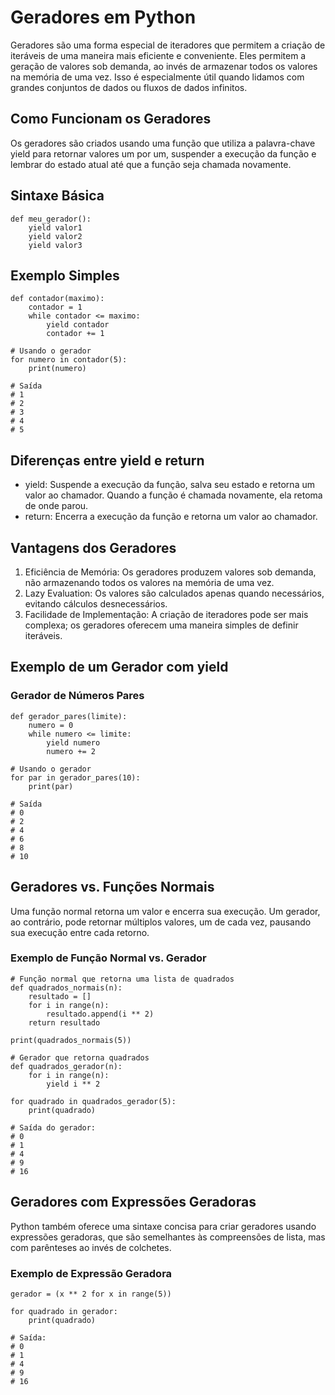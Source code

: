 # Geradores em Python
Geradores são uma forma especial de iteradores que permitem a criação de iteráveis de uma maneira mais eficiente e conveniente. Eles permitem a geração de valores sob demanda, ao invés de armazenar todos os valores na memória de uma vez. Isso é especialmente útil quando lidamos com grandes conjuntos de dados ou fluxos de dados infinitos.

## Como Funcionam os Geradores
Os geradores são criados usando uma função que utiliza a palavra-chave yield para retornar valores um por um, suspender a execução da função e lembrar do estado atual até que a função seja chamada novamente.

## Sintaxe Básica
```
def meu_gerador():
    yield valor1
    yield valor2
    yield valor3
```

## Exemplo Simples
```
def contador(maximo):
    contador = 1
    while contador <= maximo:
        yield contador
        contador += 1

# Usando o gerador
for numero in contador(5):
    print(numero)

# Saída
# 1
# 2
# 3
# 4
# 5
```

## Diferenças entre yield e return
- yield: Suspende a execução da função, salva seu estado e retorna um valor ao chamador. Quando a função é chamada novamente, ela retoma de onde parou.
- return: Encerra a execução da função e retorna um valor ao chamador.

## Vantagens dos Geradores
1. Eficiência de Memória: Os geradores produzem valores sob demanda, não armazenando todos os valores na memória de uma vez.
2. Lazy Evaluation: Os valores são calculados apenas quando necessários, evitando cálculos desnecessários.
3. Facilidade de Implementação: A criação de iteradores pode ser mais complexa; os geradores oferecem uma maneira simples de definir iteráveis.

## Exemplo de um Gerador com yield
### Gerador de Números Pares
```
def gerador_pares(limite):
    numero = 0
    while numero <= limite:
        yield numero
        numero += 2

# Usando o gerador
for par in gerador_pares(10):
    print(par)

# Saída
# 0
# 2
# 4
# 6
# 8
# 10
```

## Geradores vs. Funções Normais
Uma função normal retorna um valor e encerra sua execução. Um gerador, ao contrário, pode retornar múltiplos valores, um de cada vez, pausando sua execução entre cada retorno.

### Exemplo de Função Normal vs. Gerador
```
# Função normal que retorna uma lista de quadrados
def quadrados_normais(n):
    resultado = []
    for i in range(n):
        resultado.append(i ** 2)
    return resultado

print(quadrados_normais(5))

# Gerador que retorna quadrados
def quadrados_gerador(n):
    for i in range(n):
        yield i ** 2

for quadrado in quadrados_gerador(5):
    print(quadrado)

# Saída do gerador:
# 0
# 1
# 4
# 9
# 16
```

## Geradores com Expressões Geradoras
Python também oferece uma sintaxe concisa para criar geradores usando expressões geradoras, que são semelhantes às compreensões de lista, mas com parênteses ao invés de colchetes.

### Exemplo de Expressão Geradora
```
gerador = (x ** 2 for x in range(5))

for quadrado in gerador:
    print(quadrado)

# Saída:
# 0
# 1
# 4
# 9
# 16
```
